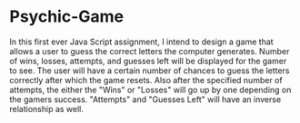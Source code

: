 # Psychic-Game

In this first ever Java Script assignment, I intend to design a game that allows a user to guess the correct letters the computer generates. Number of wins, losses, attempts, and guesses left will be displayed for the gamer to see. The user will have a certain number of chances to guess the letters correctly after which the game resets. Also after the specified number of attempts, the either the "Wins" or "Losses" will go up by one depending on the gamers success. "Attempts" and "Guesses Left" will have an inverse relationship as well.
